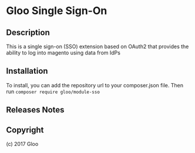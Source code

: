 Gloo Single Sign-On
===================

## Description
This is a single sign-on (SSO) extension based on OAuth2 that provides the ability to log into magento using data from IdPs

## Installation
To install, you can add the repository url to your composer.json file.
Then run `composer require gloo/module-sso`

## Releases Notes

## Copyright

(c) 2017 Gloo
